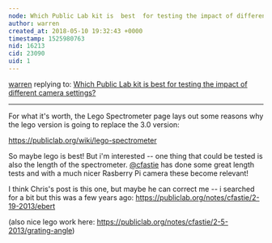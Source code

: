 ```yaml
---
node: Which Public Lab kit is  best  for testing the impact of different camera settings?
author: warren
created_at: 2018-05-10 19:32:43 +0000
timestamp: 1525980763
nid: 16213
cid: 23090
uid: 1
---
```




[warren](../profile/warren) replying to: [Which Public Lab kit is  best  for testing the impact of different camera settings?](../notes/MaggPi/04-26-2018/which-public-lab-kit-is-best-for-testing-the-impact-of-different-camera-settings)

----
For what it's worth, the Lego Spectrometer page lays out some reasons why the lego version is going to replace the 3.0 version:

https://publiclab.org/wiki/lego-spectrometer

So maybe lego is best! But i'm interested -- one thing that could be tested is also the length of the spectrometer. [@cfastie](/profile/cfastie) has done some great length tests and with a much nicer Rasberry Pi camera these become relevant! 

I think Chris's post is this one, but maybe he can correct me -- i searched for a bit but this was a few years ago: https://publiclab.org/notes/cfastie/2-19-2013/ebert

(also nice lego work here: https://publiclab.org/notes/cfastie/2-5-2013/grating-angle)
